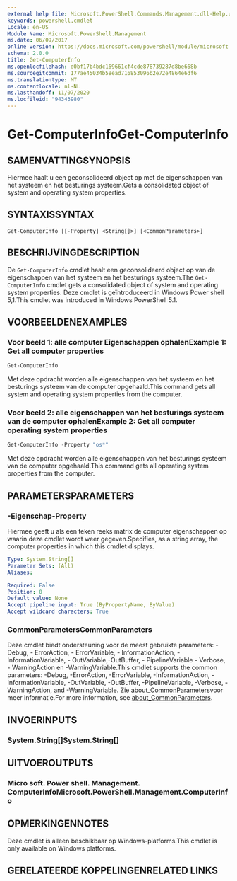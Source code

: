 ```yaml
---
external help file: Microsoft.PowerShell.Commands.Management.dll-Help.xml
keywords: powershell,cmdlet
Locale: en-US
Module Name: Microsoft.PowerShell.Management
ms.date: 06/09/2017
online version: https://docs.microsoft.com/powershell/module/microsoft.powershell.management/get-computerinfo?view=powershell-6&WT.mc_id=ps-gethelp
schema: 2.0.0
title: Get-ComputerInfo
ms.openlocfilehash: d0bf17b4bdc169661cf4cde878739287d8be668b
ms.sourcegitcommit: 177ae45034b58ead716853096b2e72e4864e6df6
ms.translationtype: MT
ms.contentlocale: nl-NL
ms.lasthandoff: 11/07/2020
ms.locfileid: "94343980"
---
```

# <span data-ttu-id="65189-103">Get-ComputerInfo</span><span class="sxs-lookup"><span data-stu-id="65189-103">Get-ComputerInfo</span></span>

## <span data-ttu-id="65189-104">SAMENVATTING</span><span class="sxs-lookup"><span data-stu-id="65189-104">SYNOPSIS</span></span>
<span data-ttu-id="65189-105">Hiermee haalt u een geconsolideerd object op met de eigenschappen van het systeem en het besturings systeem.</span><span class="sxs-lookup"><span data-stu-id="65189-105">Gets a consolidated object of system and operating system properties.</span></span>

## <span data-ttu-id="65189-106">SYNTAXIS</span><span class="sxs-lookup"><span data-stu-id="65189-106">SYNTAX</span></span>

```
Get-ComputerInfo [[-Property] <String[]>] [<CommonParameters>]
```

## <span data-ttu-id="65189-107">BESCHRIJVING</span><span class="sxs-lookup"><span data-stu-id="65189-107">DESCRIPTION</span></span>

<span data-ttu-id="65189-108">De `Get-ComputerInfo` cmdlet haalt een geconsolideerd object op van de eigenschappen van het systeem en het besturings systeem.</span><span class="sxs-lookup"><span data-stu-id="65189-108">The `Get-ComputerInfo` cmdlet gets a consolidated object of system and operating system properties.</span></span>
<span data-ttu-id="65189-109">Deze cmdlet is geïntroduceerd in Windows Power shell 5,1.</span><span class="sxs-lookup"><span data-stu-id="65189-109">This cmdlet was introduced in Windows PowerShell 5.1.</span></span>

## <span data-ttu-id="65189-110">VOORBEELDEN</span><span class="sxs-lookup"><span data-stu-id="65189-110">EXAMPLES</span></span>

### <span data-ttu-id="65189-111">Voor beeld 1: alle computer Eigenschappen ophalen</span><span class="sxs-lookup"><span data-stu-id="65189-111">Example 1: Get all computer properties</span></span>

```powershell
Get-ComputerInfo
```

<span data-ttu-id="65189-112">Met deze opdracht worden alle eigenschappen van het systeem en het besturings systeem van de computer opgehaald.</span><span class="sxs-lookup"><span data-stu-id="65189-112">This command gets all system and operating system properties from the computer.</span></span>

### <span data-ttu-id="65189-113">Voor beeld 2: alle eigenschappen van het besturings systeem van de computer ophalen</span><span class="sxs-lookup"><span data-stu-id="65189-113">Example 2: Get all computer operating system properties</span></span>

```powershell
Get-ComputerInfo -Property "os*"
```

<span data-ttu-id="65189-114">Met deze opdracht worden alle eigenschappen van het besturings systeem van de computer opgehaald.</span><span class="sxs-lookup"><span data-stu-id="65189-114">This command gets all operating system properties from the computer.</span></span>

## <span data-ttu-id="65189-115">PARAMETERS</span><span class="sxs-lookup"><span data-stu-id="65189-115">PARAMETERS</span></span>

### <span data-ttu-id="65189-116">-Eigenschap</span><span class="sxs-lookup"><span data-stu-id="65189-116">-Property</span></span>

<span data-ttu-id="65189-117">Hiermee geeft u als een teken reeks matrix de computer eigenschappen op waarin deze cmdlet wordt weer gegeven.</span><span class="sxs-lookup"><span data-stu-id="65189-117">Specifies, as a string array, the computer properties in which this cmdlet displays.</span></span>

```yaml
Type: System.String[]
Parameter Sets: (All)
Aliases:

Required: False
Position: 0
Default value: None
Accept pipeline input: True (ByPropertyName, ByValue)
Accept wildcard characters: True
```

### <span data-ttu-id="65189-118">CommonParameters</span><span class="sxs-lookup"><span data-stu-id="65189-118">CommonParameters</span></span>

<span data-ttu-id="65189-119">Deze cmdlet biedt ondersteuning voor de meest gebruikte parameters: -Debug, - ErrorAction, - ErrorVariable, - InformationAction, -InformationVariable, - OutVariable,-OutBuffer, - PipelineVariable - Verbose, - WarningAction en -WarningVariable.</span><span class="sxs-lookup"><span data-stu-id="65189-119">This cmdlet supports the common parameters: -Debug, -ErrorAction, -ErrorVariable, -InformationAction, -InformationVariable, -OutVariable, -OutBuffer, -PipelineVariable, -Verbose, -WarningAction, and -WarningVariable.</span></span> <span data-ttu-id="65189-120">Zie [about_CommonParameters](../Microsoft.PowerShell.Core/About/about_CommonParameters.md)voor meer informatie.</span><span class="sxs-lookup"><span data-stu-id="65189-120">For more information, see [about_CommonParameters](../Microsoft.PowerShell.Core/About/about_CommonParameters.md).</span></span>

## <span data-ttu-id="65189-121">INVOER</span><span class="sxs-lookup"><span data-stu-id="65189-121">INPUTS</span></span>

### <span data-ttu-id="65189-122">System.String[]</span><span class="sxs-lookup"><span data-stu-id="65189-122">System.String[]</span></span>

## <span data-ttu-id="65189-123">UITVOER</span><span class="sxs-lookup"><span data-stu-id="65189-123">OUTPUTS</span></span>

### <span data-ttu-id="65189-124">Micro soft. Power shell. Management. ComputerInfo</span><span class="sxs-lookup"><span data-stu-id="65189-124">Microsoft.PowerShell.Management.ComputerInfo</span></span>

## <span data-ttu-id="65189-125">OPMERKINGEN</span><span class="sxs-lookup"><span data-stu-id="65189-125">NOTES</span></span>

<span data-ttu-id="65189-126">Deze cmdlet is alleen beschikbaar op Windows-platforms.</span><span class="sxs-lookup"><span data-stu-id="65189-126">This cmdlet is only available on Windows platforms.</span></span>

## <span data-ttu-id="65189-127">GERELATEERDE KOPPELINGEN</span><span class="sxs-lookup"><span data-stu-id="65189-127">RELATED LINKS</span></span>
